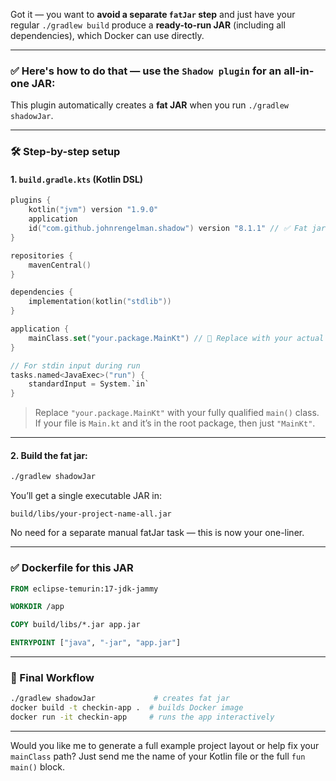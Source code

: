 Got it — you want to **avoid a separate `fatJar` step** and just have your regular `./gradlew build` produce a **ready-to-run JAR** (including all dependencies), which Docker can use directly.

---

### ✅ Here's how to do that — use the **`Shadow plugin`** for an all-in-one JAR:

This plugin automatically creates a **fat JAR** when you run `./gradlew shadowJar`.

---

### 🛠 Step-by-step setup

#### 1. `build.gradle.kts` (Kotlin DSL)

```kotlin
plugins {
    kotlin("jvm") version "1.9.0"
    application
    id("com.github.johnrengelman.shadow") version "8.1.1" // ✅ Fat jar support
}

repositories {
    mavenCentral()
}

dependencies {
    implementation(kotlin("stdlib"))
}

application {
    mainClass.set("your.package.MainKt") // 🔁 Replace with your actual main class
}

// For stdin input during run
tasks.named<JavaExec>("run") {
    standardInput = System.`in`
}
```

> Replace `"your.package.MainKt"` with your fully qualified `main()` class. If your file is `Main.kt` and it’s in the root package, then just `"MainKt"`.

---

#### 2. Build the fat jar:

```sh
./gradlew shadowJar
```

You’ll get a single executable JAR in:

```
build/libs/your-project-name-all.jar
```

No need for a separate manual fatJar task — this is now your one-liner.

---

### ✅ Dockerfile for this JAR

```Dockerfile
FROM eclipse-temurin:17-jdk-jammy

WORKDIR /app

COPY build/libs/*.jar app.jar

ENTRYPOINT ["java", "-jar", "app.jar"]
```

---

### 🧪 Final Workflow

```sh
./gradlew shadowJar             # creates fat jar
docker build -t checkin-app .  # builds Docker image
docker run -it checkin-app     # runs the app interactively
```

---

Would you like me to generate a full example project layout or help fix your `mainClass` path? Just send me the name of your Kotlin file or the full `fun main()` block.

